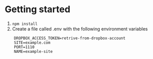 # Getting started

1. `npm install`
2. Create a file called .env with the following environment variables
```
	DROPBOX_ACCESS_TOKEN=retrive-from-dropbox-account
	SITE=example.com
	PORT=1110
	NAME=example-site
```